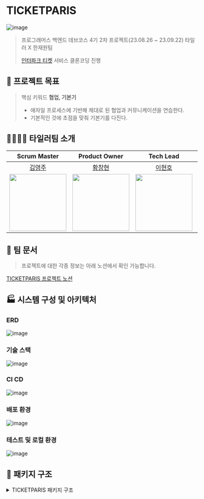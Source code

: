 # TICKETPARIS
![image](https://github.com/prgrms-be-devcourse/BE-04-TICKETPARIS/assets/49775540/6b76bea2-b65c-4391-b786-b753de760c8a)

>  프로그래머스 백엔드 데브코스 4기 2차 프로젝트(23.08.26 ~ 23.09.22) 타일러 X 한재원팀
> 
> [인터파크 티켓](https://tickets.interpark.com/) 서비스 클론코딩 진행



## 🎯 프로젝트 목표

> 핵심 키워드 **협업, 기본기**
> - 애자일 프로세스에 기반해 제대로 된 협업과 커뮤니케이션을 연습한다.
> - 기본적인 것에 초점을 맞춰 기본기를 다진다.



## 👨‍👨‍👦‍👦 타일러팀 소개

|                                  Scrum Master                                  |                                 Product Owner                                 |                                   Tech Lead                                   |                                   Developer                                   |
|:------------------------------------------------------------------------------:|:-----------------------------------------------------------------------------:|:-----------------------------------------------------------------------------:|:-----------------------------------------------------------------------------:|
|                     [김영주](https://github.com/kylekim2123)                      |                     [황창현](https://github.com/Hchanghyeon)                     |                      [이현호](https://github.com/charlesuu)                      |                       [소재훈](https://github.com/jay-so)                        |
|  <img src="https://avatars.githubusercontent.com/u/49775540?v=4" width="150">  | <img src="https://avatars.githubusercontent.com/u/92444744?v=4" width="150">  | <img src="https://avatars.githubusercontent.com/u/76809524?v=4" width="150">  | <img src="https://avatars.githubusercontent.com/u/52352476?v=4" width="150">  |



## 📔 팀 문서

> 프로젝트에 대한 각종 정보는 아래 노션에서 확인 가능합니다.

[TICKETPARIS 프로젝트 노션](https://www.notion.so/backend-devcourse/2-46d92edebd7a406a99e1dcea32098bd8)



## 🏭 시스템 구성 및 아키텍처

### ERD

![image](https://github.com/prgrms-be-devcourse/BE-04-TICKETPARIS/assets/49775540/225e1170-7122-456b-8517-6e1778d39a3a)



### 기술 스택

![image](https://github.com/prgrms-be-devcourse/BE-04-TICKETPARIS/assets/49775540/ed3e7065-413a-4d84-9bdc-4c5029724c57)



### CI CD

![image](https://github.com/prgrms-be-devcourse/BE-04-TICKETPARIS/assets/49775540/464bff5a-11da-43bf-a351-f5010f350e87)



### 배포 환경

![image](https://github.com/prgrms-be-devcourse/BE-04-TICKETPARIS/assets/49775540/582969de-a1cc-4afa-8002-0408ec2cb4dd)



### 테스트 및 로컬 환경

![image](https://github.com/prgrms-be-devcourse/BE-04-TICKETPARIS/assets/49775540/0e8225b9-3703-48df-8082-e166de0b957f)



## 💾 패키지 구조

<details>
<summary>TICKETPARIS 패키지 구조</summary>
<div markdown="1">
```
BE-04-TICKETPARIS
├── Dockerfile
├── README.md
├── build.gradle
├── deploy
│   └── docker-compose.yml
├── gradle
│   └── wrapper
│       ├── gradle-wrapper.jar
│       └── gradle-wrapper.properties
├── gradlew
├── gradlew.bat
├── settings.gradle
└── src
    ├── main
    │   ├── java
    │   │   └── com
    │   │       └── programmers
    │   │           └── ticketparis
    │   │               ├── TicketparisApplication.java
    │   │               ├── auth
    │   │               │   ├── controller
    │   │               │   │   └── AuthController.java
    │   │               │   ├── dto
    │   │               │   │   ├── LoginRequest.java
    │   │               │   │   ├── LoginSuccessResponse.java
    │   │               │   │   ├── LogoutSuccessResponse.java
    │   │               │   │   └── SessionValueDto.java
    │   │               │   ├── exception
    │   │               │   │   └── AuthException.java
    │   │               │   ├── mvc
    │   │               │   │   └── filter
    │   │               │   │       ├── AuthenticationFilter.java
    │   │               │   │       └── ExceptionHandlerFilter.java
    │   │               │   ├── repository
    │   │               │   │   ├── SessionRepository.java
    │   │               │   │   └── localCashSessionRepository.java
    │   │               │   └── service
    │   │               │       └── AuthService.java
    │   │               ├── common
    │   │               │   ├── config
    │   │               │   │   ├── AuthConfig.java
    │   │               │   │   ├── RedisConfig.java
    │   │               │   │   └── SwaggerConfig.java
    │   │               │   ├── dto
    │   │               │   │   ├── ApiResponseType.java
    │   │               │   │   ├── ErrorData.java
    │   │               │   │   └── ResponseWrapper.java
    │   │               │   ├── exception
    │   │               │   │   ├── BusinessException.java
    │   │               │   │   ├── CommonException.java
    │   │               │   │   ├── ExceptionRule.java
    │   │               │   │   └── GlobalExceptionHandler.java
    │   │               │   ├── pageable
    │   │               │   │   └── Pageable.java
    │   │               │   └── util
    │   │               │       └── SessionConst.java
    │   │               ├── member
    │   │               │   ├── controller
    │   │               │   │   ├── CustomerController.java
    │   │               │   │   └── SellerController.java
    │   │               │   ├── domain
    │   │               │   │   ├── Customer.java
    │   │               │   │   └── Seller.java
    │   │               │   ├── dto
    │   │               │   │   ├── request
    │   │               │   │   │   ├── CustomerCreateRequest.java
    │   │               │   │   │   └── SellerCreateRequest.java
    │   │               │   │   ├── response
    │   │               │   │   │   ├── CustomerIdResponse.java
    │   │               │   │   │   ├── CustomerResponse.java
    │   │               │   │   │   ├── SellerIdResponse.java
    │   │               │   │   │   └── SellerResponse.java
    │   │               │   │   └── validator
    │   │               │   │       ├── EmailValid.java
    │   │               │   │       ├── EmailValidator.java
    │   │               │   │       ├── PasswordValid.java
    │   │               │   │       ├── PasswordValidator.java
    │   │               │   │       ├── PhoneValid.java
    │   │               │   │       ├── PhoneValidator.java
    │   │               │   │       ├── RegistrationNumberValid.java
    │   │               │   │       ├── RegistrationNumberValidator.java
    │   │               │   │       ├── UsernameValid.java
    │   │               │   │       └── UsernameValidator.java
    │   │               │   ├── enums
    │   │               │   │   └── MemberRule.java
    │   │               │   ├── exception
    │   │               │   │   ├── CustomerException.java
    │   │               │   │   └── SellerException.java
    │   │               │   ├── repository
    │   │               │   │   ├── CustomerRepository.java
    │   │               │   │   ├── SellerRepository.java
    │   │               │   │   ├── mapper
    │   │               │   │   │   ├── CustomerMapper.java
    │   │               │   │   │   └── SellerMapper.java
    │   │               │   │   └── mybatis
    │   │               │   │       ├── MybatisCustomerRepository.java
    │   │               │   │       └── MybatisSellerRepository.java
    │   │               │   └── service
    │   │               │       ├── CustomerService.java
    │   │               │       └── SellerService.java
    │   │               ├── performance
    │   │               │   ├── controller
    │   │               │   │   └── PerformanceController.java
    │   │               │   ├── domain
    │   │               │   │   ├── Category.java
    │   │               │   │   ├── Hall.java
    │   │               │   │   └── Performance.java
    │   │               │   ├── dto
    │   │               │   │   ├── request
    │   │               │   │   │   ├── PerformanceCreateRequest.java
    │   │               │   │   │   └── PerformanceUpdateRequest.java
    │   │               │   │   └── response
    │   │               │   │       ├── PerformanceIdResponse.java
    │   │               │   │       └── PerformanceResponse.java
    │   │               │   ├── exception
    │   │               │   │   └── PerformanceException.java
    │   │               │   ├── repository
    │   │               │   │   ├── CategoryEnumTypeHandler.java
    │   │               │   │   ├── PerformanceRepository.java
    │   │               │   │   ├── mapper
    │   │               │   │   │   └── PerformanceMapper.java
    │   │               │   │   └── mybatis
    │   │               │   │       └── MybatisPerformanceRepository.java
    │   │               │   └── service
    │   │               │       └── PerformanceService.java
    │   │               ├── ranking
    │   │               │   ├── controller
    │   │               │   │   └── RankingController.java
    │   │               │   ├── dto
    │   │               │   │   └── response
    │   │               │   │       └── RankingResponse.java
    │   │               │   ├── repository
    │   │               │   │   ├── RankingRepository.java
    │   │               │   │   ├── mapper
    │   │               │   │   │   └── RankingMapper.java
    │   │               │   │   └── mybatis
    │   │               │   │       └── MybatisRankingRepository.java
    │   │               │   └── service
    │   │               │       ├── RankingScheduler.java
    │   │               │       ├── RankingService.java
    │   │               │       └── RedisRankingService.java
    │   │               ├── reservation
    │   │               │   ├── controller
    │   │               │   │   └── ReservationController.java
    │   │               │   ├── domain
    │   │               │   │   ├── Reservation.java
    │   │               │   │   └── ReservationStatus.java
    │   │               │   ├── dto
    │   │               │   │   ├── request
    │   │               │   │   │   └── ReservationCreateRequest.java
    │   │               │   │   └── response
    │   │               │   │       ├── ReservationIdResponse.java
    │   │               │   │       └── ReservationResponse.java
    │   │               │   ├── exception
    │   │               │   │   └── ReservationException.java
    │   │               │   ├── repository
    │   │               │   │   ├── ReservationRepository.java
    │   │               │   │   ├── mapper
    │   │               │   │   │   └── ReservationMapper.java
    │   │               │   │   └── mybatis
    │   │               │   │       └── MybatisReservationRepository.java
    │   │               │   └── service
    │   │               │       ├── ReservationRedissonFacade.java
    │   │               │       └── ReservationService.java
    │   │               └── schedule
    │   │                   ├── controller
    │   │                   │   └── ScheduleController.java
    │   │                   ├── domain
    │   │                   │   └── Schedule.java
    │   │                   ├── dto
    │   │                   │   ├── request
    │   │                   │   │   └── ScheduleCreateRequest.java
    │   │                   │   └── response
    │   │                   │       ├── ScheduleIdResponse.java
    │   │                   │       └── ScheduleResponse.java
    │   │                   ├── exception
    │   │                   │   └── ScheduleException.java
    │   │                   ├── repository
    │   │                   │   ├── ScheduleRepository.java
    │   │                   │   ├── mapper
    │   │                   │   │   └── ScheduleMapper.java
    │   │                   │   └── mybatis
    │   │                   │       └── MybatisScheduleRepository.java
    │   │                   └── service
    │   │                       └── ScheduleService.java
    │   └── resources
    │       ├── application-dev.yml
    │       ├── application-local.yml
    │       ├── application.yml
    │       └── mapper
    │           ├── CustomerMapper.xml
    │           ├── PerformanceMapper.xml
    │           ├── RankingMapper.xml
    │           ├── ReservationMapper.xml
    │           ├── ScheduleMapper.xml
    │           └── SellerMapper.xml
    └── test
        ├── java
        │   └── com
        │       └── programmers
        │           └── ticketparis
        │               ├── member
        │               │   ├── domain
        │               │   │   └── CustomerTest.java
        │               │   ├── repository
        │               │   │   ├── MybatisCustomerRepositoryTest.java
        │               │   │   └── MybatisSellerRepositoryTest.java
        │               │   └── service
        │               │       ├── CustomerServiceTest.java
        │               │       └── SellerServiceTest.java
        │               ├── performance
        │               │   ├── controller
        │               │   │   └── PerformanceControllerTest.java
        │               │   ├── domain
        │               │   │   └── PerformanceTest.java
        │               │   ├── repository
        │               │   │   └── MybatisPerformanceRepositoryTest.java
        │               │   └── service
        │               │       └── PerformanceServiceTest.java
        │               ├── reservation
        │               │   ├── controller
        │               │   │   └── ReservationControllerTest.java
        │               │   ├── domain
        │               │   │   └── ReservationTest.java
        │               │   ├── repository
        │               │   │   └── MybatisReservationRepositoryTest.java
        │               │   └── service
        │               │       └── ReservationServiceTest.java
        │               └── schedule
        │                   ├── controller
        │                   │   └── ScheduleControllerTest.java
        │                   ├── repository
        │                   │   └── MybatisScheduleRepositoryTest.java
        │                   └── service
        │                       └── ScheduleServiceTest.java
        └── resources
            ├── application.yml
            ├── data.sql
            └── schema.sql
```
</div>
</details>